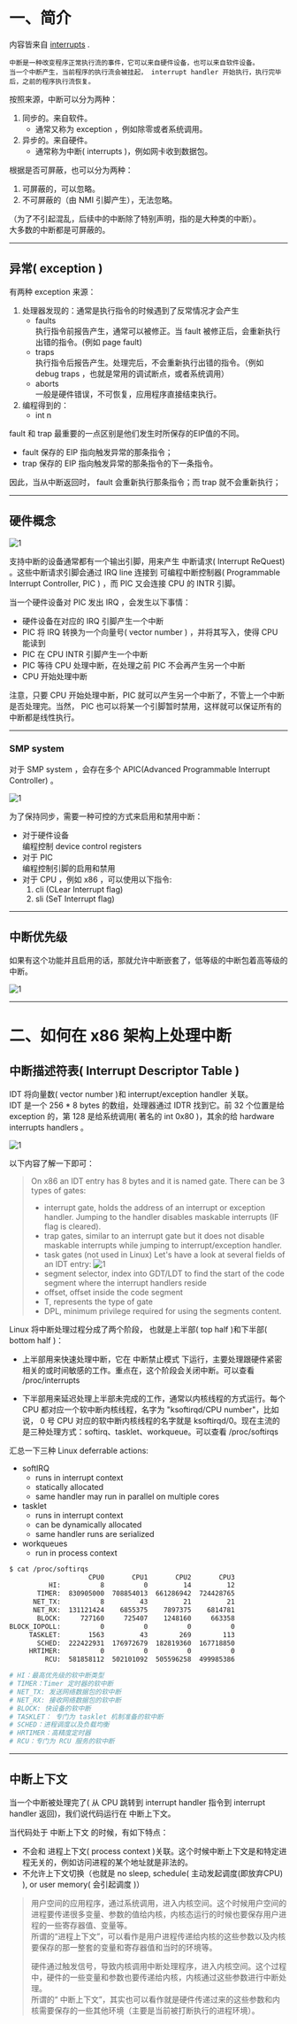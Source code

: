 # 一、简介

内容皆来自 [interrupts](https://linux-kernel-labs.github.io/refs/heads/master/lectures/interrupts.html) .



    中断是一种改变程序正常执行流的事件，它可以来自硬件设备，也可以来自软件设备。
    当一个中断产生，当前程序的执行流会被挂起， interrupt handler 开始执行，执行完毕后，之前的程序执行流恢复。

按照来源，中断可以分为两种：
1. 同步的。来自软件。
    - 通常又称为 exception ，例如除零或者系统调用。
2. 异步的。来自硬件。
    - 通常称为中断( interrupts )，例如网卡收到数据包。

根据是否可屏蔽，也可以分为两种：
1. 可屏蔽的，可以忽略。
2. 不可屏蔽的（由 NMI 引脚产生），无法忽略。

（为了不引起混乱，后续中的中断除了特别声明，指的是大种类的中断）。   
大多数的中断都是可屏蔽的。

------

## 异常( exception )

有两种 exception 来源：
1. 处理器发现的：通常是执行指令的时候遇到了反常情况才会产生
    - faults   
        执行指令前报告产生，通常可以被修正。当 fault 被修正后，会重新执行出错的指令。(例如 page fault)
    - traps   
        执行指令后报告产生。处理完后，不会重新执行出错的指令。（例如 debug traps ，也就是常用的调试断点，或者系统调用）
    - aborts   
        一般是硬件错误，不可恢复，应用程序直接结束执行。
2. 编程得到的：
    - int n

fault 和 trap 最重要的一点区别是他们发生时所保存的EIP值的不同。   
- fault 保存的 EIP 指向触发异常的那条指令；
- trap 保存的 EIP 指向触发异常的那条指令的下一条指令。

因此，当从中断返回时， fault 会重新执行那条指令；而 trap 就不会重新执行；

---- 

## 硬件概念

![1](../../pic/linux/interrupt/I1.png)

支持中断的设备通常都有一个输出引脚，用来产生 中断请求( Interrupt ReQuest) 。这些中断请求引脚会通过 IRQ line 连接到 可编程中断控制器( Programmable Interrupt Controller, PIC ) ，而 PIC 又会连接 CPU 的 INTR 引脚。

当一个硬件设备对 PIC 发出 IRQ ，会发生以下事情：
- 硬件设备在对应的 IRQ 引脚产生一个中断
- PIC 将 IRQ 转换为一个向量号( vector number ) ，并将其写入，使得 CPU 能读到
- PIC 在 CPU INTR 引脚产生一个中断
- PIC 等待 CPU 处理中断，在处理之前 PIC 不会再产生另一个中断
- CPU 开始处理中断

注意，只要 CPU 开始处理中断，PIC 就可以产生另一个中断了，不管上一个中断是否处理完。当然， PIC 也可以将某一个引脚暂时禁用，这样就可以保证所有的中断都是线性执行。

-----

### SMP system

对于 SMP system ，会存在多个 APIC(Advanced Programmable Interrupt Controller) 。

![1](../../pic/linux/interrupt/I2.png)

为了保持同步，需要一种可控的方式来启用和禁用中断：
- 对于硬件设备   
    编程控制 device control registers
- 对于 PIC   
    编程控制引脚的启用和禁用
- 对于 CPU ，例如 x86 ，可以使用以下指令:   
    1. cli (CLear Interrupt flag)
    2. sli (SeT Interrupt flag)

----

## 中断优先级

如果有这个功能并且启用的话，那就允许中断嵌套了，低等级的中断包着高等级的中断。

![1](../../pic/linux/interrupt/I3.png)

-----

# 二、如何在 x86 架构上处理中断

## 中断描述符表( Interrupt Descriptor Table )

IDT 将向量数( vector number )和 interrupt/exception handler 关联。   
IDT 是一个 256 * 8 bytes 的数组，处理器通过 IDTR 找到它。前 32 个位置是给 exception 的，第 128 是给系统调用( 著名的 int 0x80 )，其余的给 hardware interrupts handlers 。

![1](../../pic/linux/interrupt/I4.png)

以下内容了解一下即可：
> On x86 an IDT entry has 8 bytes and it is named gate. There can be 3 types of gates:
> 
> - interrupt gate, holds the address of an interrupt or exception handler. Jumping to the handler disables maskable interrupts (IF flag is cleared).
> - trap gates, similar to an interrupt gate but it does not disable maskable interrupts while jumping to interrupt/exception handler.
> - task gates (not used in Linux)
Let's have a look at several fields of an IDT entry:
> ![1](../../pic/linux/interrupt/I5.png)
> - segment selector, index into GDT/LDT to find the start of the code segment where the interrupt handlers reside
> - offset, offset inside the code segment
> - T, represents the type of gate
> - DPL, minimum privilege required for using the segments content.

Linux 将中断处理过程分成了两个阶段， 也就是上半部( top half )和下半部( bottom half )：

- 上半部用来快速处理中断，它在 中断禁止模式 下运行，主要处理跟硬件紧密相关的或时间敏感的工作。重点在，这个阶段会关闭中断。可以查看 /proc/interrupts 

- 下半部用来延迟处理上半部未完成的工作，通常以内核线程的方式运行。每个 CPU 都对应一个软中断内核线程，名字为 "ksoftirqd/CPU number"，比如说， 0 号 CPU 对应的软中断内核线程的名字就是 ksoftirqd/0。现在主流的是三种处理方式：softirq、tasklet、workqueue。可以查看 /proc/softirqs 

汇总一下三种 Linux deferrable actions:  
- softIRQ
    - runs in interrupt context
    - statically allocated
    - same handler may run in parallel on multiple cores
- tasklet
    - runs in interrupt context
    - can be dynamically allocated
    - same handler runs are serialized
- workqueues
    - run in process context

```bash
$ cat /proc/softirqs
                    CPU0       CPU1       CPU2       CPU3       
          HI:          8          0         14         12
       TIMER:  830905000  708854013  661286942  724428765
      NET_TX:          8         43         21         21
      NET_RX:  131121424    6855375    7897375    6814781
       BLOCK:     727160     725407    1248160     663358
BLOCK_IOPOLL:          0          0          0          0
     TASKLET:       1563         43        269        113
       SCHED:  222422931  176972679  182819360  167718850
     HRTIMER:          0          0          0          0
         RCU:  581858112  502101092  505596258  499985386

# HI：最高优先级的软中断类型
# TIMER：Timer 定时器的软中断
# NET_TX: 发送网络数据包的软中断
# NET_RX: 接收网络数据包的软中断
# BLOCK: 快设备的软中断
# TASKLET： 专门为 tasklet 机制准备的软中断
# SCHED：进程调度以及负载均衡
# HRTIMER：高精度定时器
# RCU：专门为 RCU 服务的软中断
```

---- 

## 中断上下文

当一个中断被处理完了( 从 CPU 跳转到 interrupt handler 指令到 interrupt handler 返回)，我们说代码运行在 中断上下文。

当代码处于 中断上下文 的时候，有如下特点：
- 不会和 进程上下文( process context )关联。这个时候中断上下文是和特定进程无关的，例如访问进程的某个地址就是非法的。
- 不允许上下文切换（也就是 no sleep, schedule( 主动发起调度(即放弃CPU) ), or user memory( 会引起调度 )）

> 用户空间的应用程序，通过系统调用，进入内核空间。这个时候用户空间的进程要传递很多变量、参数的值给内核，内核态运行的时候也要保存用户进程的一些寄存器值、变量等。   
> 所谓的“进程上下文”，可以看作是用户进程传递给内核的这些参数以及内核要保存的那一整套的变量和寄存器值和当时的环境等。
> 
> 硬件通过触发信号，导致内核调用中断处理程序，进入内核空间。这个过程中，硬件的一些变量和参数也要传递给内核，内核通过这些参数进行中断处理。   
> 所谓的“ 中断上下文”，其实也可以看作就是硬件传递过来的这些参数和内核需要保存的一些其他环境（主要是当前被打断执行的进程环境）。
